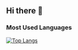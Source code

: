 ## Hi there 👋
### Most Used Languages
[![Top Langs](https://github-readme-stats.vercel.app/api/top-langs/?username=USERNAME_KAMU&layout=compact&langs_count=8&hide=html,css)](https://github.com/anuraghazra/github-readme-stats)


<!--
**HafidilAsad/HafidilAsad** is a ✨ _special_ ✨ repository because its `README.md` (this file) appears on your GitHub profile.

Here are some ideas to get you started:

- 🔭 I’m currently working on ...
- 🌱 I’m currently learning ...
- 👯 I’m looking to collaborate on ...
- 🤔 I’m looking for help with ...
- 💬 Ask me about ...
- 📫 How to reach me: ...
- 😄 Pronouns: ...
- ⚡ Fun fact: ...
-->

